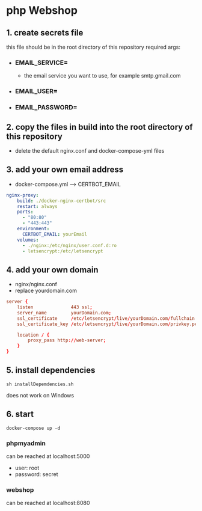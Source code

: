 # php Webshop

## 1. create secrets file

this file should be in the root directory of this repository
required args: 
  * ### EMAIL_SERVICE=
    * the email service you want to use, for example smtp.gmail.com
  * ### EMAIL_USER=
  * ### EMAIL_PASSWORD=

## 2. copy the files in build into the root directory of this repository
  * delete the default nginx.conf and docker-compose-yml files
## 3. add your own email address
  * docker-compose.yml --> CERTBOT_EMAIL
````yaml
nginx-proxy:
    build: ./docker-nginx-certbot/src
    restart: always
    ports: 
      - "80:80"
      - "443:443"
    environment:
      CERTBOT_EMAIL: yourEmail
    volumes:
      - ./nginx:/etc/nginx/user.conf.d:ro
      - letsencrypt:/etc/letsencrypt
````
## 4. add your own domain
  * nginx/nginx.conf
  * replace yourdomain.com
````conf
server {
    listen              443 ssl;
    server_name         yourDomain.com;
    ssl_certificate     /etc/letsencrypt/live/yourDomain.com/fullchain.pem;
    ssl_certificate_key /etc/letsencrypt/live/yourDomain.com/privkey.pem;

    location / {
        proxy_pass http://web-server;
    }
}
````
## 5. install dependencies

````shell
sh installDepemdencies.sh
````
does not work on Windows

## 6. start

````shell
docker-compose up -d
````

### phpmyadmin

can be reached at localhost:5000
* user: root
* password: secret

### webshop

can be reached at localhost:8080